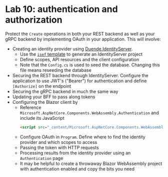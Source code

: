 # Lab 10: authentication and authorization

Protect the `Create` operations in both your REST backend as well as your gRPC backend by implementing OAuth in your application. This will involve:

* Creating an identity provider using [Duende.IdentityServer](https://docs.duendesoftware.com/).
  * Use the [`isef` template](https://github.com/DuendeSoftware/IdentityServer.Templates) to generate an IdentityServer project
  * Define scopes, API resources and the client configuration
  * Note that the `Config.cs` is used to seed the database. Changing this file means reseeding the database
* Securing the REST backend through IdentityServer. Configure the application to use JWT's ("Bearer") for authentication and define `[Authorize]` on the endpoint
* Securing the gRPC backend in much the same way
* Updating your BFF to pass along tokens
* Configuring the Blazor client by
  * Reference `Microsoft.AspNetCore.Components.WebAssembly.Authentication` and include its JavaScript
    ```html
    <script src="_content/Microsoft.AspNetCore.Components.WebAssembly.Authentication/AuthenticationService.js"></script>
    ```
  * Configure OAuth in `Program`. Define where to find the identity provider and which scopes to access
  * Passing the token with HTTP requests
  * Processing results from the identity provider using an `Authentication` page
  * It may be helpful to create a throwaway Blazor WebAssembly project with authentication enabled and copy the bits you need
